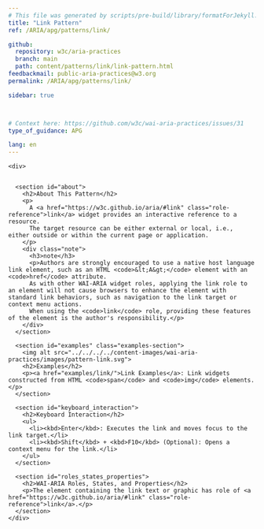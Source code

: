 ```yaml
---
# This file was generated by scripts/pre-build/library/formatForJekyll.js
title: "Link Pattern"
ref: /ARIA/apg/patterns/link/

github:
  repository: w3c/aria-practices
  branch: main
  path: content/patterns/link/link-pattern.html
feedbackmail: public-aria-practices@w3.org
permalink: /ARIA/apg/patterns/link/

sidebar: true



# Context here: https://github.com/w3c/wai-aria-practices/issues/31
type_of_guidance: APG

lang: en
---
```

<meta charset="UTF-8" />
<meta content="width=device-width, initial-scale=1.0" name="viewport" />
<title>Link Pattern</title>

<script src="../../../../content-assets/wai-aria-practices/shared/js/highlight.pack.js"></script>
<script src="../../../../content-assets/wai-aria-practices/shared/js/app.js"></script>


<link 
  rel="stylesheet"
  href="{{ '/content-assets/wai-aria-practices/styles.css' | relative_url }}"
>
<!-- Code highlighting styles -->
<link 
  rel="stylesheet"
  href="{{ '/content-assets/wai-aria-practices/shared/css/github.css' | relative_url }}"
>

<script>
const addBodyClass = undefined;
const enableSidebar = true;
if (addBodyClass) document.body.classList.add(addBodyClass);
if (enableSidebar) document.body.classList.add('has-sidebar');
</script>
    

<script>
    const parentPage = window.location.pathname.match(
      /\/(patterns|practices|about)\//
    )?.[1];
    if (parentPage) {
      const parentHref = 'a[href*="' + parentPage + '"]';
      document.querySelector(parentHref).classList.add('active');
    }
  </script>
<div>

    <div>
      

      <section id="about">
        <h2>About This Pattern</h2>
        <p>
          A <a href="https://w3c.github.io/aria/#link" class="role-reference">link</a> widget provides an interactive reference to a resource.
          The target resource can be either external or local, i.e., either outside or within the current page or application.
        </p>
        <div class="note">
          <h3>note</h3>
          <p>Authors are strongly encouraged to use a native host language link element, such as an HTML <code>&lt;A&gt;</code> element with an <code>href</code> attribute.
          As with other WAI-ARIA widget roles, applying the link role to an element will not cause browsers to enhance the element with standard link behaviors, such as navigation to the link target or context menu actions.
          When using the <code>link</code> role, providing these features of the element is the author's responsibility.</p>
        </div>
      </section>

      <section id="examples" class="examples-section">
        <img alt src="../../../../content-images/wai-aria-practices/images/pattern-link.svg">
        <h2>Examples</h2>
        <p><a href="examples/link/">Link Examples</a>: Link widgets constructed from HTML <code>span</code> and <code>img</code> elements.</p>
      </section>

      <section id="keyboard_interaction">
        <h2>Keyboard Interaction</h2>
        <ul>
          <li><kbd>Enter</kbd>: Executes the link and moves focus to the link target.</li>
          <li><kbd>Shift</kbd> + <kbd>F10</kbd> (Optional): Opens a context menu for the link.</li>
        </ul>
      </section>

      <section id="roles_states_properties">
        <h2>WAI-ARIA Roles, States, and Properties</h2>
        <p>The element containing the link text or graphic has role of <a href="https://w3c.github.io/aria/#link" class="role-reference">link</a>.</p>
      </section>
    </div>
  
</div>
<script
  src="{{ '/content-assets/wai-aria-practices/shared/js/skipto.js' | relative_url }}"
  data-skipto="colorTheme:aria; displayOption:popup; containerElement:div"
></script>

